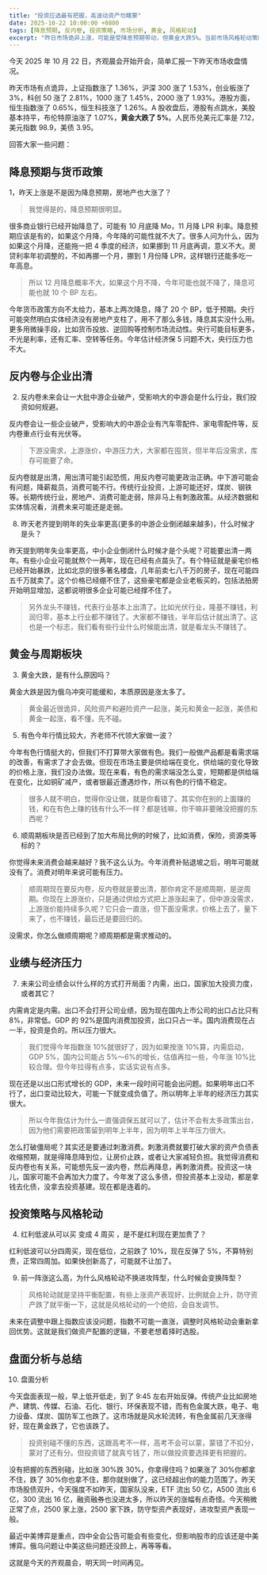 ```yaml
---
title: "投资应选最有把握，高波动资产勿瞎蒙"
date: 2025-10-22 10:00:00 +0800
tags: [降息预期, 反内卷, 投资策略, 市场分析, 黄金, 风格轮动]
excerpt: "昨日市场诡异上涨，可能是受降息预期带动，但黄金大跌5%。当前市场风格轮动策略坚持均衡配置，不建议追涨有色金属或顺周期板块，因为其上涨缺乏需求端支撑。反内卷政策将继续淘汰中游企业，明年失业率恐更高。投资需要选择有把握的领域，避免高风险蒙赌。中期调整仍在进行中，需保持谨慎。"
---
```

今天 2025 年 10 月 22 日，齐观晨会开始开会，简单汇报一下昨天市场收盘情况。

昨天市场有点诡异，上证指数涨了 1.36%，沪深 300 涨了 1.53%，创业板涨了 3%，科创 50 涨了 2.81%，1000 涨了 1.45%，2000 涨了 1.93%。港股方面，恒生指数涨了 0.65%，恒生科技涨了 1.26%。A 股收盘后，港股有点跳水，美股基本持平，布伦特原油涨了 1.07%，**黄金大跌了 5%**。人民币兑美元汇率是 7.12，美元指数 98.9，美债 3.95。

回答大家一些问题：

## 降息预期与货币政策

1，昨天上涨是不是因为降息预期，房地产也大涨了？

> 我觉得是的，降息预期很明显。

很多商业银行已经开始降息了，可能有 10 月底降 Mo，11 月降 LPR 利率。降息预期应该是有的，如果这个月降，今年降的可能性就不大了。很多人问为什么，因为如果这个月降，还能拖一把 4 季度的经济，如果挪到 11 月底再调，意义不大。房贷利率年初调整的，不如再挪一个月，挪到 1 月份降 LPR，这样银行还能多吃一年高息。

> 所以 12 月降息概率不大，如果这个月不降，今年可能也就不降了，降息可能也就 10 个 BP 左右。

今年货币政策方向不太给力，基本上两次降息，降了 20 个 BP，低于预期。央行可能突然明白实体经济没有房地产支柱了，用不了那么多钱，降息其实没什么用。更多用微操手段，比如货币投放、逆回购等控制市场流动性。央行可能目标更多，不光是利率，还有汇率、空转等任务。今年估计经济保 5 问题不大，央行压力也不大。

## 反内卷与企业出清

2. 反内卷未来会让一大批中游企业破产，受影响大的中游会是什么行业，我们投资如何规避。

反内卷会让一些企业破产，受影响大的中游企业有汽车零配件、家电零配件等，反内卷重点行业有光伏等。

> 下游没需求，上游涨价，中游压力大，大家都在囤货，但半年后没需求，库存可能要了命。

反内卷就是出清，用出清可能引起恐慌，用反内卷可能更政治正确。中下游可能会有问题，降薪裁员，消费可能不行。传统行业投资，上游可能还好，煤炭、钢铁等。长期传统行业，房地产、消费可能走弱，除非马上有刺激政策。从经济数据和实体情况看，消费未来可能还是走弱。

8. 昨天老齐提到明年的失业率更高(更多的中游企业倒闭越来越多)，什么时候才是头？

昨天提到明年失业率更高，中小企业倒闭什么时候才是个头呢？可能要出清一两年。有些小企业可能就熬个一两年，现在已经有点苗头了。有个特征就是豪宅价格已经开始暴跌，比如北京的很多著名楼盘，几年前卖七八千万的房子，现在可能四五千万就卖了。这个价格已经绷不住了，这些豪宅都是企业老板买的，包括法拍房开始明显增加，这都说明很多企业可能已经撑不住了。

> 另外龙头不赚钱，代表行业基本上出清了。比如光伏行业，隆基不赚钱，利润归零，基本上行业都不赚钱了。大家都不赚钱，半年后估计就出清了。这也是一个标志，我们看有些行业什么时候能出清，就是看龙头不赚钱了。

## 黄金与周期板块

3. 黄金大跌，是有什么原因吗？

黄金大跌是因为俄乌冲突可能缓和，本质原因是涨太多了。

> 黄金最近很诡异，风险资产和避险资产一起涨，美元和黄金一起涨，美债和黄金一起涨，看不懂，先不碰。

5. 有色今年行情比较大，齐老师不代领大家做一波？

今年有色行情挺大的，但我们不打算带大家做有色。我们一般做产品都是看需求端的改善，有需求了才会去做。但现在市场主要是供给端在变化，供给端的变化导致的价格上涨，我们没办法做。现在来看，有色的需求端没怎么变，短期都是供给端在变化，比如铜矿减产，或者银最近遭遇炒作，所以有色的行情不稳定。

> 很多人就不明白，觉得你没让做，就是你看错了。其实你在别的上面赚的钱，和在有色上赚的钱有什么不一样？都是钱嘛，你干嘛非要赌没把握的东西呢？

6. 顺周期板块是否已经到了加大布局比例的时候了，比如消费，保险，资源类等标的？

你觉得未来消费会越来越好？我不这么认为。今年消费补贴退坡之后，明年可能就没有了。消费对明年来说可能有压力。

> 顺周期现在要反内卷，反内卷就是要出清，那你肯定不是顺周期，是逆周期。你现在上游涨价，只是通过供给方式把上游涨起来了，但中游没需求，上游涨价能持续多久呢？它只会一直涨，但下面没需求，价格上去了，量下来了，也不赚钱，最后还是要回归的。

没需求，你怎么做顺周期呢？顺周期都是需求推动的。

## 业绩与经济压力

7. 未来公司业绩会以什么样的方式打开局面？内需，出口，国家加大投资力度，或者其它？

内需肯定是内需。出口不会打开公司业绩，因为现在国内上市公司的出口占比只有 8%，非常低。GDP 的 92%是国内消费加投资，出口只占一半。国内消费现在占一半，投资是负的。所以压力很大。

> 我们觉得今年指数涨 10%就很好了，因为如果按涨 10%算，内需启动，GDP 5%，国内公司能占 5%～6%的增长，估值再拉一些，今年涨 10%比较合理。但今年拉得有点多，实话实说有点多。

现在还是以出口形式增长的 GDP，未来一段时间可能会出问题。如果明年出口不行了，出口变动比较大，可能一下就变成负值了。所以明年上半年的经济压力其实很大。

> 所以今年我估计为什么一直强调保五就可以了，估计不会有太多政策出台，因为他们需要把政策留到明年上半年，因为明年上半年压力很大。

怎么打破僵局呢？其实还是要通过刺激消费。刺激消费就要打破大家的资产负债表收缩预期，就是得降息降到位，让房价止跌，或者让大家减轻负担。我觉得消费和反内卷也有关系，可能想先反一波内卷，然后再降息，再刺激消费。投资这一块儿，国家可能不会再加大力度了。今年发了这么多债，但投资基本上没动，都是拿钱去化债，没拿去投资基建。现在都是连着的。

## 投资策略与风格轮动

4. 红利低波从可以买 变成 4 周买 ，是不是红利现在更加贵了？

红利低波可以分四周买，现在低位，之前跌了 10%，现在反弹了 5%，不算特别贵，正常四周加。如果快创新高了，可能就不让加了。

9. 前一阵涨这么高，为什么风格轮动不换进攻阵型，什么时候会变换阵型？

> 风格轮动就是坚持平衡配置，有些上涨资产表现好，比例就会上升，防守资产跌了就平衡一下，这就是风格轮动的一个绝招，会自发调节。

未来在调整中跟上指数应该没问题，指数不可能一直涨，调整时风格轮动会重新拿回优势。这就是我们做资产配置的逻辑，不要老想着择时选股。

## 盘面分析与总结

10. 盘面分析

今天盘面表现一般，早上低开低走，到了 9:45 左右开始反弹。传统产业比如房地产、建筑、传媒、石油、石化、银行、环保表现不错，而有色金属大跌，电子、电力设备、煤炭、国防军工也跌了。这市场就是风水轮流转，有色金属前几天涨得好，现在黄金跌了，它也该跌了。

> 投资别碰不懂的东西，这跟高考不一样，高考不会可以蒙，蒙错了不扣分，蒙对了还有分。但投资错了就真亏钱了，所以做投资要选择更有把握的。

没有把握的东西别碰，比如涨 30%跌 30%，你拿得住吗？如果涨了 30%你都拿不住，跌了 30%你也拿不住，那你就别做了，这已经超出你的能力范围了。昨天市场股债双升，今天强度不如昨天，国家队没来，ETF 流出 50 亿，A500 流出 6 亿，300 流出 16 亿，融资融券也没进太多，所以昨天的涨幅有点奇怪。今天稍微正常了点，2500 家上涨，2500 家下跌，防守型资产表现好，进攻型资产表现一般。

最近中美博弈是重点，四中全会公告可能会有些变化，但影响股市的应该还是中美博弈。俄乌问题让中美这些问题还没顾上，再等等看。

这就是今天的齐观晨会，明天同一时间再见。
